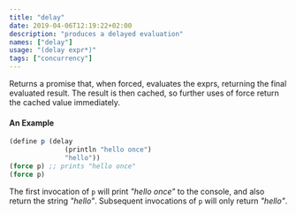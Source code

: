 ```yaml
---
title: "delay"
date: 2019-04-06T12:19:22+02:00
description: "produces a delayed evaluation"
names: ["delay"]
usage: "(delay expr*)"
tags: ["concurrency"]
---
```


Returns a promise that, when forced, evaluates the exprs, returning the final evaluated result. The result is then cached, so further uses of force return the cached value immediately.

#### An Example

```scheme
(define p (delay
              (println "hello once")
              "hello"))
(force p) ;; prints "hello once"
(force p)
```

The first invocation of `p` will print _"hello once"_ to the console, and also return the string _"hello"_. Subsequent invocations of `p` will only return _"hello"_.
